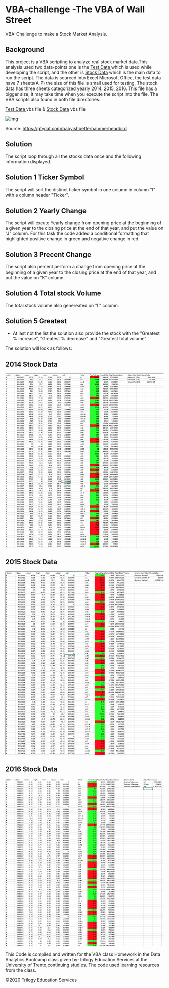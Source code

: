 # VBA-challenge -The VBA of Wall Street
VBA-Challenge to make a Stock Market Analysis.

## Background
This project is a VBA scripting to analyze real stock market data.This analysis used two data-points one is the [Test Data ](./VBA_Alphabetical_testing/alphabetical_testing.xlsm) which is used while developing the script, and the other is [Stock Data](./VBA_Stock_data/Multiple_year_stock_data.xlsm) which is the main data to run the script. The data is sourced into Excel Microsoft Office, the test data have 7 sheets(A-P) the size of this file is small used for testing. The stock data has three sheets categorized yearly 2014, 2015, 2016. This file has a bigger size, it may take time when you execute the script into the file. The VBA scripts also found in both file directories.

[Test Data ](./VBA_Alphabetical_testing/alphabetical_testing.vbs) vbs file &
[Stock Data](./VBA_Stock_data/Stock_Market_Analysiss.vbs) vbs file

![img](Images/ezgif.com-video-to-gif.gif)

Source: https://gfycat.com/babyishbetterhammerheadbird

## Solution 
The script loop through all the stocks data once and the following information displayed.

## Solution 1 Ticker Symbol

The script will sort the distinct ticker symbol in one column in column "I" with a column header "Ticker".

## Solution 2 Yearly Change

The script will excute Yearly change from opening price at the beginning of a given year to the closing price at the end of that year, and put the value on "J" column. For this task the code added a conditional formatting that highlighted positive change in green and negative change in red.

## Solution 3 Precent Change

The script also percent perform a change from opening price at the beginning of a given year to the closing price at the end of that year, and put the value on "K" column.

## Solution 4 Total stock Volume

The total stock volume also genereated on "L" column. 

## Solution 5 Greatest 
* At last not the list the solution also provide the stock with the "Greatest % increase", "Greatest % decrease" and "Greatest total volume".

The solution will look as follows:
## 2014 Stock Data
![2014](Images/2014.png)

## 2015 Stock Data
![2015](Images/2015.png)
## 2016 Stock Data
![2016](Images/2016.png)


This Code is compiled and written for the VBA class Homework in the Data Analytics Bootcamp class given by-Trilogy Education Services at the University of Trento,continuing studies. The code used learning resources from the class.

©2020 Trilogy Education Services
